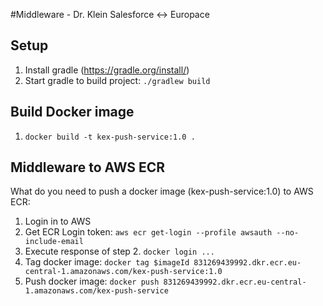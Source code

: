 #Middleware - Dr. Klein Salesforce <-> Europace

## Setup
1. Install gradle (https://gradle.org/install/)
2. Start gradle to build project: `./gradlew build`

## Build Docker image
1. `docker build -t kex-push-service:1.0 .`

## Middleware to AWS ECR
What do you need to push a docker image (kex-push-service:1.0) to AWS ECR:

1. Login in to AWS
2. Get ECR Login token: `aws ecr get-login --profile awsauth --no-include-email`
3. Execute response of step 2. `docker login ...`
4. Tag docker image: `docker tag $imageId 831269439992.dkr.ecr.eu-central-1.amazonaws.com/kex-push-service:1.0` 
5. Push docker image: `docker push 831269439992.dkr.ecr.eu-central-1.amazonaws.com/kex-push-service`
